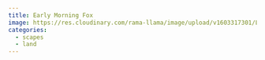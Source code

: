 ```yaml
---
title: Early Morning Fox
image: https://res.cloudinary.com/rama-llama/image/upload/v1603317301/Landscapes_srybg0.jpg
categories:
  - scapes
  - land
---
```

